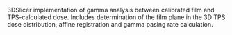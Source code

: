 3DSlicer implementation of gamma analysis between calibrated film and TPS-calculated dose. Includes determination of the film plane in the 3D TPS dose distribution, affine registration and gamma pasing rate calculation.
